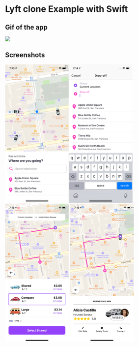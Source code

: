 
# Lyft clone Example with Swift
## Gif of the app
<img src="lyft-play.gif" height="450"/>


## Screenshots
<img src="LyftExample/Assets.xcassets/screen-home.imageset/screen-home.png" height="450"/><img src="LyftExample/Assets.xcassets/screen-locations.imageset/screen-locations.png" height="450"/> <img src="LyftExample/Assets.xcassets/screen-route.imageset/screen-route.png" height="450"/> <img src="LyftExample/Assets.xcassets/screen-driver.imageset/screen-driver.png" height="450"/>
